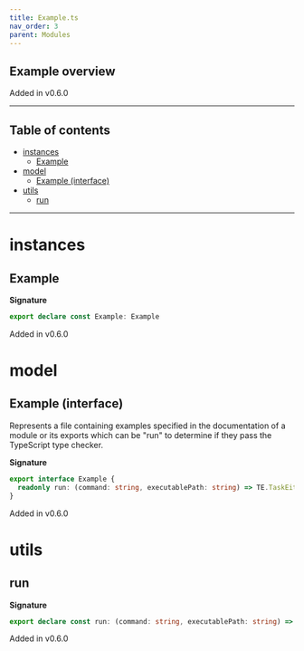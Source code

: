 ```yaml
---
title: Example.ts
nav_order: 3
parent: Modules
---
```


## Example overview

Added in v0.6.0

---

<h2 class="text-delta">Table of contents</h2>

- [instances](#instances)
  - [Example](#example)
- [model](#model)
  - [Example (interface)](#example-interface)
- [utils](#utils)
  - [run](#run)

---

# instances

## Example

**Signature**

```ts
export declare const Example: Example
```

Added in v0.6.0

# model

## Example (interface)

Represents a file containing examples specified in the documentation of a module
or its exports which can be "run" to determine if they pass the TypeScript type
checker.

**Signature**

```ts
export interface Example {
  readonly run: (command: string, executablePath: string) => TE.TaskEither<string, void>
}
```

Added in v0.6.0

# utils

## run

**Signature**

```ts
export declare const run: (command: string, executablePath: string) => TE.TaskEither<string, void>
```

Added in v0.6.0
